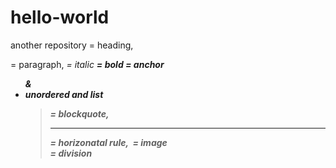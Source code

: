 # hello-world
another repository
 <h> = heading, 
 <p> = paragraph,
 <i> = italic
 <b> = bold
 <a> = anchor
 <ul > & <li> unordered and list
 <blockquote> = blockquote,
 <hr> = horizonatal rule, 
 <img> = image 
 <div> = division 
